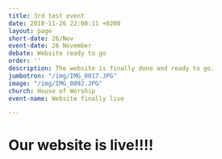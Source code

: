 ```yaml
---
title: 3rd test event
date: 2018-11-26 22:00:11 +0200
layout: page
short-date: 26/Nov
event-date: 26 November
debate: Website ready to go
order: ''
description: The website is finally done and ready to go.
jumbotron: "/img/IMG_0017.JPG"
image: "/img/IMG_0092.JPG"
church: House of Worship
event-name: Website finally live

---
```

# Our website is live!!!!